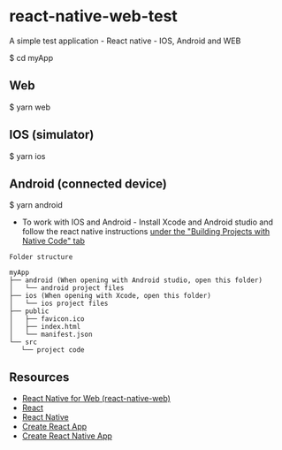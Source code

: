 # react-native-web-test
A simple test application - React native - IOS, Android and WEB

$ cd myApp

## Web
$ yarn web

## IOS (simulator)
$ yarn ios

## Android (connected device)
$ yarn android

- To work with IOS and Android - Install Xcode and Android studio and follow the react native instructions [under the "Building Projects with Native Code" tab](https://reactnative.dev/docs/environment-setup)
    
 ```
Folder structure

myApp
├── android (When opening with Android studio, open this folder)
│   └── android project files
├── ios (When opening with Xcode, open this folder)
│   └── ios project files
├── public
│   ├── favicon.ico
│   ├── index.html
│   └── manifest.json
└── src
    └── project code
```

## Resources

- [React Native for Web (react-native-web)](https://github.com/necolas/react-native-web)
- [React](https://reactjs.org/)
- [React Native](http://facebook.github.io/react-native/)
- [Create React App](https://github.com/facebook/create-react-app)
- [Create React Native App](https://github.com/react-community/create-react-native-app)

